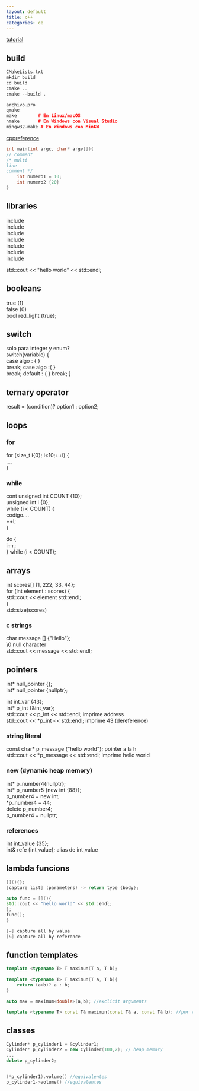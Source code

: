 ```yaml
---
layout: default
title: c++
categories: ce
---
```

[tutorial](https://www.youtube.com/watch?v=8jLOx1hD3_o) 
## build
```c++
CMakeLists.txt
mkdir build
cd build
cmake ..
cmake --build .

archivo.pro
qmake
make        # En Linux/macOS
nmake       # En Windows con Visual Studio
mingw32-make # En Windows con MinGW

```
[cppreference](https://cppreference.com/) 
```c
int main(int argc, char* argv[]){
// comment
/* multi
line
comment */ 
    int numero1 = 10;
    int numero2 {20}
}


```
## libraries
include <iostream>  
include <ios>  
include <iomanip>  
include <cmath>  
include <cctype>  
include <cstring>  
include <string>  

std::cout << "hello world" << std::endl;  

## booleans
true (1)  
false (0)  
bool red_light {true};  

## switch
solo para integer y enum?  
switch(variable) {  
    case algo : { }  
    break;
    case algo :{ }  
    break;
    default : { }
    break;
}  

## ternary operator
result = (condition)? option1 : option2;  

## loops
### for
for (size_t i{0}; i<10;++i) {  
....  
}  
### while
cont unsigned int COUNT {10};  
unsigned int i {0};  
while (i < COUNT) {  
codigo....  
++i;  
}  

do {  
i++;  
} while (i < COUNT);  

## arrays
int scores[] {1, 222, 33, 44};  
for (int element : scores) {  
std::cout << element std::endl;  
}  
std::size(scores)  
### c strings
char message [] {"Hello"};  
\0 null character  
std::cout << message << std::endl;  

## pointers
int* null_pointer {};  
int* null_pointer {nullptr};  

int int_var {43};  
int* p_int {&int_var};  
std::cout << p_int << std::endl;  imprime address  
std::cout << *p_int << std::endl;  imprime 43  (dereference)  
### string literal
const char* p_message {"hello world"};  pointer a la h  
std::cout << *p_message << std::endl;  imprime hello world  
### new (dynamic heap memory)
int* p_number4{nullptr};  
int* p_number5 {new int {88}};  
p_number4 = new int;  
*p_number4 = 44;  
delete p_number4;  
p_number4 = nullptr;  
### references
int int_value {35};  
int& refe {int_value}; alias de int_value  
## lambda funcions
```c++
[](){};
[capture list] (parameters) -> return type {body};

auto func = [](){
std::cout << "hello world" << std::endl;
};
func();
}

[=] capture all by value
[&] capture all by reference

```
## function templates
```c++
template <typename T> T maximun(T a, T b);

template <typename T> T maximun(T a, T b){
    return (a>b)? a : b;
}

auto max = maximum<double>(a,b); //exclicit arguments

template <typename T> const T& maximun(const T& a, const T& b); //por referencia
```
## classes
```c++
Cylinder* p_cylinder1 = &cylinder1;
Cylinder* p_cylinder2 = new Cylinder(100,2); // heap memory
...
delete p_cylinder2;


(*p_cylinder1).volume() //equivalentes
p_cylinder1->volume() //equivalentes


```
